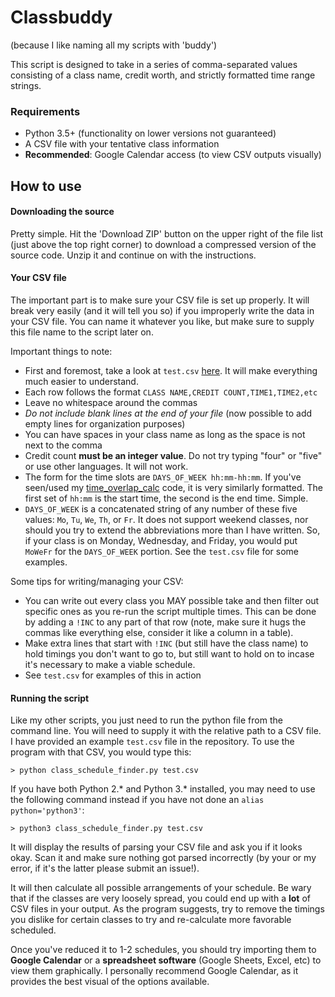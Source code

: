 # Classbuddy

(because I like naming all my scripts with 'buddy')

This script is designed to take in a series of comma-separated values consisting of a class name, credit worth, and strictly formatted time range strings.

### Requirements

 * Python 3.5+ (functionality on lower versions not guaranteed)
 * A CSV file with your tentative class information
 * **Recommended**: Google Calendar access (to view CSV outputs visually)

## How to use

#### Downloading the source

Pretty simple. Hit the 'Download ZIP' button on the upper right of the file list (just above the top right corner) to download a compressed version of the source code. Unzip it and continue on with the instructions.

#### Your CSV file

The important part is to make sure your CSV file is set up properly. It will break very easily (and it will tell you so) if you improperly write the data in your CSV file. You can name it whatever you like, but make sure to supply this file name to the script later on.

Important things to note:

 * First and foremost, take a look at `test.csv` [here](https://github.com/enragednuke/class_schedule_calc/blob/master/test.csv). It will make everything much easier to understand.
 * Each row follows the format `CLASS NAME,CREDIT COUNT,TIME1,TIME2,etc`
 * Leave no whitespace around the commas
 * _Do not include blank lines at the end of your file_ (now possible to add empty lines for organization purposes)
 * You can have spaces in your class name as long as the space is not next to the comma
 * Credit count **must be an integer value**. Do not try typing "four" or "five" or use other languages. It will not work.
 * The form for the time slots are `DAYS_OF_WEEK hh:mm-hh:mm`. If you've seen/used my [time_overlap_calc](https://github.com/enragednuke/time_overlap_calc) code, it is very similarly formatted. The first set of `hh:mm` is the start time, the second is the end time. Simple.
 * `DAYS_OF_WEEK` is a concatenated string of any number of these five values: `Mo`, `Tu`, `We`, `Th`, or `Fr`. It does not support weekend classes, nor should you try to extend the abbreviations more than I have written. So, if your class is on Monday, Wednesday, and Friday, you would put `MoWeFr` for the `DAYS_OF_WEEK` portion. See the `test.csv` file for some examples.

Some tips for writing/managing your CSV:

 * You can write out every class you MAY possible take and then filter out specific ones as you re-run the script multiple times. This can be done by adding a `!INC` to any part of that row (note, make sure it hugs the commas like everything else, consider it like a column in a table). 
 * Make extra lines that start with `!INC` (but still have the class name) to hold timings you don't want to go to, but still want to hold on to incase it's necessary to make a viable schedule.
 * See `test.csv` for examples of this in action

#### Running the script

Like my other scripts, you just need to run the python file from the command line. You will need to supply it with the relative path to a CSV file. I have provided an example `test.csv` file in the repository. To use the program with that CSV, you would type this:

```
> python class_schedule_finder.py test.csv
```

If you have both Python 2.\* and Python 3.\* installed, you may need to use the following command instead if you have not done an `alias python='python3'`:

```
> python3 class_schedule_finder.py test.csv
```

It will display the results of parsing your CSV file and ask you if it looks okay. Scan it and make sure nothing got parsed incorrectly (by your or my error, if it's the latter please submit an issue!).

It will then calculate all possible arrangements of your schedule. Be wary that if the classes are very loosely spread, you could end up with a **lot** of CSV files in your output. As the program suggests, try to remove the timings you dislike for certain classes to try and re-calculate more favorable scheduled.

Once you've reduced it to 1-2 schedules, you should try importing them to **Google Calendar** or a **spreadsheet software** (Google Sheets, Excel, etc) to view them graphically. I personally recommend Google Calendar, as it provides the best visual of the options available.
